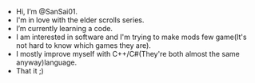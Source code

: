 -  Hi, I’m @SanSai01.
-  I'm in love with the elder scrolls series.
-  I’m currently learning a code.
-  I am interested in software and I'm trying to make mods few game(It's not hard to know which games they are).
-  I mostly improve myself with C++/C#(They're both almost the same anyway)language.
- That it ;)
<!---
SanSai01/SanSai01 is a ✨ special ✨ repository because its `README.md` (this file) appears on your GitHub profile.
You can click the Preview link to take a look at your changes.
--->
